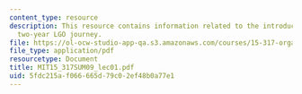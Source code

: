 ```yaml
---
content_type: resource
description: This resource contains information related to the introduction to the
  two-year LGO journey.
file: https://ol-ocw-studio-app-qa.s3.amazonaws.com/courses/15-317-organizational-leadership-and-change-summer-2009/5fdc215af066665d79c02ef48b0a77e1_MIT15_317SUM09_lec01.pdf
file_type: application/pdf
resourcetype: Document
title: MIT15_317SUM09_lec01.pdf
uid: 5fdc215a-f066-665d-79c0-2ef48b0a77e1
---
```

